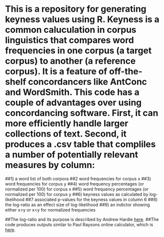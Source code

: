 # This is a repository for generating keyness values using R. Keyness is a common caluculation in corpus linguistics that compares word frequencies in one corpus (a target corpus) to another (a reference corpus). It is a feature of off-the-shelf concordancers like AntConc and WordSmith. This code has a couple of advantages over using concordancing software. First, it can more efficiently handle larger collections of text. Second, it produces a .csv table that compliles a number of potentially relevant measures by column:

##1) a word list of both corpora
##2 word frequencies for corpus x
##3) word frequencies for corpus y
##4) word frequency percentages (or normalized per 100) for corpus x
##5) word frequency percentages (or normalized per 100) for corpus y
##6) keyness values as calculated by log-likelihood
##7 associated p-values for the keyness values in column 6
##8) the log-ratio as an effect size of log-likelihood
##9) an indictor showing either x>y or x<y for normalized frequencies

##The log-ratio and its purpose is described by Andrew Hardie [here](http://cass.lancs.ac.uk/?p=1133).
##The code produces outputs similar to Paul Raysons online calculator, which is [here](http://ucrel.lancs.ac.uk/llwizard.html).
